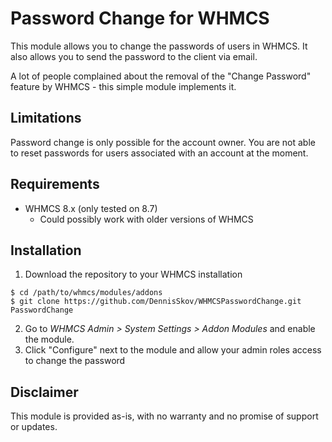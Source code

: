 # Password Change for WHMCS
This module allows you to change the passwords of users in WHMCS. 
It also allows you to send the password to the client via email.

A lot of people complained about the removal of the "Change Password" feature by WHMCS - this simple module implements it.

## Limitations
Password change is only possible for the account owner. You are not able to reset passwords for users associated with
an account at the moment.

## Requirements
* WHMCS 8.x (only tested on 8.7)
  * Could possibly work with older versions of WHMCS

## Installation
1. Download the repository to your WHMCS installation 
```shell
$ cd /path/to/whmcs/modules/addons
$ git clone https://github.com/DennisSkov/WHMCSPasswordChange.git PasswordChange
```
2. Go to *WHMCS Admin > System Settings > Addon Modules* and enable the module.
3. Click "Configure" next to the module and allow your admin roles access to change the password

## Disclaimer
This module is provided as-is, with no warranty and no promise of support or updates.
